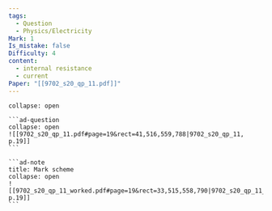 ```yaml
---
tags:
  - Question
  - Physics/Electricity
Mark: 1
Is_mistake: false
Difficulty: 4
content:
  - internal resistance
  - current
Paper: "[[9702_s20_qp_11.pdf]]"
---
```

````ad-example
collapse: open

```ad-question
collapse: open
![[9702_s20_qp_11.pdf#page=19&rect=41,516,559,788|9702_s20_qp_11, p.19]]
```

```ad-note
title: Mark scheme
collapse: open
![[9702_s20_qp_11_worked.pdf#page=19&rect=33,515,558,790|9702_s20_qp_11_worked, p.19]]
```

````

